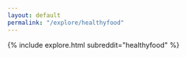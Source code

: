 ```yaml
---
layout: default
permalink: "/explore/healthyfood"
---
```


{% include explore.html subreddit="healthyfood" %}
